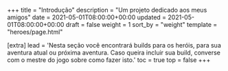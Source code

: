 +++
title = "Introdução"
description = "Um projeto dedicado aos meus amigos"
date = 2021-05-01T08:00:00+00:00
updated = 2021-05-01T08:00:00+00:00
draft = false
weight = 1
sort_by = "weight"
template = "heroes/page.html"

[extra]
lead = 'Nesta seção você encontrará builds para os heróis, para sua aventura atual ou próxima aventura. Caso queira incluir sua build, converse com o mestre do jogo sobre como fazer isto.'
toc = true
top = false
+++
